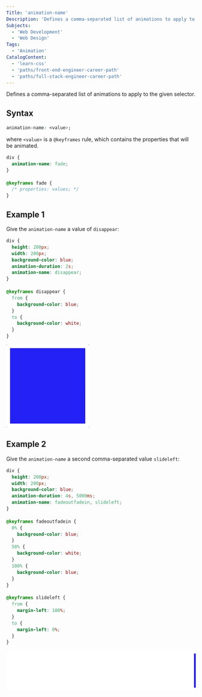 ```yaml
---
Title: 'animation-name'
Description: 'Defines a comma-separated list of animations to apply to the given selector. '
Subjects:
  - 'Web Development'
  - 'Web Design'
Tags:
  - 'Animation'
CatalogContent:
  - 'learn-css'
  - 'paths/front-end-engineer-career-path'
  - 'paths/full-stack-engineer-career-path'
---
```


Defines a comma-separated list of animations to apply to the given selector.

## Syntax

```css
animation-name: <value>;
```

where `<value>` is a `@keyframes` rule, which contains the properties that will be animated.

```css
div {
  animation-name: fade;
}

@keyframes fade {
  /* properties: values; */
}
```

## Example 1

Give the `animation-name` a value of `disappear`:

```css
div {
  height: 200px;
  width: 200px;
  background-color: blue;
  animation-duration: 2s;
  animation-name: disappear;
}

@keyframes disappear {
  from {
    background-color: blue;
  }
  to {
    background-color: white;
  }
}
```

![Example 1](example-animation-1.gif)

## Example 2

Give the `animation-name` a second comma-separated value `slideleft`:

```css
div {
  height: 200px;
  width: 200px;
  background-color: blue;
  animation-duration: 4s, 5000ms;
  animation-name: fadeoutfadein, slideleft;
}

@keyframes fadeoutfadein {
  0% {
    background-color: blue;
  }
  50% {
    background-color: white;
  }
  100% {
    background-color: blue;
  }
}

@keyframes slideleft {
  from {
    margin-left: 100%;
  }
  to {
    margin-left: 0%;
  }
}
```

![Example 2](example-animation-2.gif)
